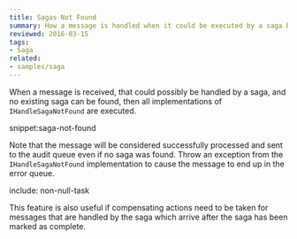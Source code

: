 ```yaml
---
title: Sagas Not Found
summary: How a message is handled when it could be executed by a saga but no saga could be found.
reviewed: 2016-03-15
tags:
- Saga
related:
- samples/saga
---
```


When a message is received, that could possibly be handled by a saga, and no existing saga can be found, then all implementations of `IHandleSagaNotFound` are executed.

snippet:saga-not-found

Note that the message will be considered successfully processed and sent to the audit queue even if no saga was found. Throw an exception from the `IHandleSagaNotFound` implementation to cause the message to end up in the error queue.

include: non-null-task

This feature is also useful if compensating actions need to be taken for messages that are handled by the saga which arrive after the saga has been marked as complete.